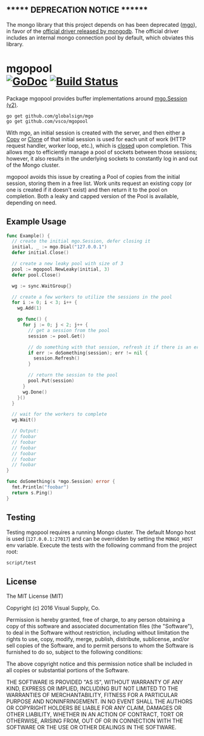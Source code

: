 ## ***** DEPRECATION NOTICE ******
The mongo library that this project depends on has been deprecated ([mgo](https://github.com/globalsign/mgo)), in favor of the 
[official driver released by mongodb](https://github.com/mongodb/mongo-go-driver). The official driver includes an internal
mongo connection pool by default, which obviates this library.


# mgopool<br> [![GoDoc](https://godoc.org/github.com/vsco/mgopool?status.svg)](https://godoc.org/github.com/vsco/mgopool) [![Build Status](https://travis-ci.org/vsco/mgopool.svg?branch=master)](https://travis-ci.org/vsco/mgopool)

Package mgopool provides buffer implementations around [mgo.Session (v2)][mgo].

```
go get github.com/globalsign/mgo
go get github.com/vsco/mgopool
```

With mgo, an initial session is created with the server, and then either a [Copy][Session.Copy] or [Clone][Session.Clone]
of that initial session is used for each unit of work (HTTP request handler, worker loop, etc.), which is
[closed][Session.Close] upon completion. This allows mgo to efficiently manage a pool of sockets between those sessions;
however, it also results in the underlying sockets to constantly log in and out of the Mongo cluster.

mgopool avoids this issue by creating a Pool of copies from the initial session, storing them in a free list. Work units
request an existing copy (or one is created if it doesn't exist) and then return it to the pool on completion. Both a
leaky and capped version of the Pool is available, depending on need.

## Example Usage

```go
func Example() {
  // create the initial mgo.Session, defer closing it
  initial, _ := mgo.Dial("127.0.0.1")
  defer initial.Close()

  // create a new leaky pool with size of 3
  pool := mgopool.NewLeaky(initial, 3)
  defer pool.Close()

  wg := sync.WaitGroup{}

  // create a few workers to utilize the sessions in the pool
  for i := 0; i < 3; i++ {
    wg.Add(1)

    go func() {
      for j := 0; j < 2; j++ {
        // get a session from the pool
        session := pool.Get()

        // do something with that session, refresh it if there is an error
        if err := doSomething(session); err != nil {
          session.Refresh()
        }

        // return the session to the pool
        pool.Put(session)
      }
      wg.Done()
    }()
  }

  // wait for the workers to complete
  wg.Wait()

  // Output:
  // foobar
  // foobar
  // foobar
  // foobar
  // foobar
  // foobar
}

func doSomething(s *mgo.Session) error {
  fmt.Println("foobar")
  return s.Ping()
}
```

[mgo]:           https://godoc.org/github.com/globalsign/mgo
[Session.Copy]:  https://godoc.org/github.com/globalsign/mgo#Session.Copy
[Session.Clone]: https://godoc.org/github.com/globalsign/mgo#Session.Clone
[Session.Close]: https://godoc.org/github.com/globalsign/mgo#Session.Close

## Testing

Testing mgopool requires a running Mongo cluster. The default Mongo host is used (`127.0.0.1:27017`) and
can be overridden by setting the `MONGO_HOST` env variable. Execute the tests with the following command from the project root:

```sh
script/test
```

## License

The MIT License (MIT)

Copyright (c) 2016 Visual Supply, Co.

Permission is hereby granted, free of charge, to any person obtaining a copy of this software and associated documentation files (the "Software"), to deal in the Software without restriction, including without limitation the rights to use, copy, modify, merge, publish, distribute, sublicense, and/or sell copies of the Software, and to permit persons to whom the Software is furnished to do so, subject to the following conditions:

The above copyright notice and this permission notice shall be included in all copies or substantial portions of the Software.

THE SOFTWARE IS PROVIDED "AS IS", WITHOUT WARRANTY OF ANY KIND, EXPRESS OR IMPLIED, INCLUDING BUT NOT LIMITED TO THE WARRANTIES OF MERCHANTABILITY, FITNESS FOR A PARTICULAR PURPOSE AND NONINFRINGEMENT. IN NO EVENT SHALL THE AUTHORS OR COPYRIGHT HOLDERS BE LIABLE FOR ANY CLAIM, DAMAGES OR OTHER LIABILITY, WHETHER IN AN ACTION OF CONTRACT, TORT OR OTHERWISE, ARISING FROM, OUT OF OR IN CONNECTION WITH THE SOFTWARE OR THE USE OR OTHER DEALINGS IN THE SOFTWARE.
